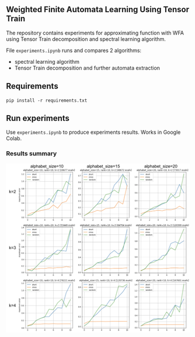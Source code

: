 ## Weighted Finite Automata Learning Using Tensor Train

The repository contains experiments for approximating function with WFA using Tensor Train decomposition and spectral learning algorithm.

File `experiments.ipynb` runs and compares 2 algorithms:

* spectral learning algorithm
* Tensor Train decomposition and further automata extraction

## Requirements

```
pip install -r requirements.txt
```

## Run experiments

Use `experiments.ipynb` to produce experiments results. Works in Google Colab.

### Results summary

![kek](results.png?raw=true "Title")
